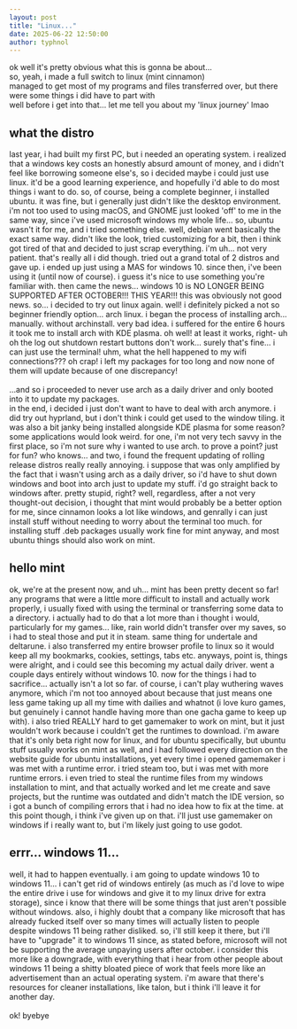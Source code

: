 ```yaml
---
layout: post
title: "Linux..."
date: 2025-06-22 12:50:00
author: typhnol
---
```


ok well it's pretty obvious what this is gonna be about... 
<br>
so, yeah, i made a full switch to linux (mint cinnamon)
<br>
managed to get most of my programs and files transferred over, but there were some things i did have to part with
<br>
well before i get into that... let me tell you about my 'linux journey' lmao
<br>
## what the distro
last year, i had built my first PC, but i needed an operating system. i realized that a windows key costs an honestly absurd amount of money, and i didn't feel like borrowing someone else's, so i decided maybe i could just use linux. it'd be a good learning experience, and hopefully i'd able to do most things i want to do. so, of course, being a complete beginner, i installed ubuntu. it was fine, but i generally just didn't like the desktop environment. i'm not too used to using macOS, and GNOME just looked 'off' to me in the same way, since i've used microsoft windows my whole life... so, ubuntu wasn't it for me, and i tried something else. well, debian went basically the exact same way. didn't like the look, tried customizing for a bit, then i think got tired of that and decided to just scrap everything. i'm uh... not very patient. that's really all i did though. tried out a grand total of 2 distros and gave up. i ended up just using a MAS for windows 10. since then, i've been using it (until now of course). i guess it's nice to use something you're familiar with. then came the news... windows 10 is NO LONGER BEING SUPPORTED AFTER OCTOBER!!! THIS YEAR!!! this was obviously not good news. so... i decided to try out linux again. well! i definitely picked a not so beginner friendly option... arch linux. i began the process of installing arch... manually. without archinstall. very bad idea. i suffered for the entire 6 hours it took me to install arch with KDE plasma. oh well! at least it works, right- uh oh the log out shutdown restart buttons don't work... surely that's fine... i can just use the terminal! uhm, what the hell happened to my wifi connections??? oh crap! i left my packages for too long and now none of them will update because of one discrepancy!
<br>
<br>
...and so i proceeded to never use arch as a daily driver and only booted into it to update my packages. 
<br>
in the end, i decided i just don't want to have to deal with arch anymore. i did try out hyprland, but i don't think i could get used to the window tiling. it was also a bit janky being installed alongside KDE plasma for some reason? some applications would look weird. for one, i'm not very tech savvy in the first place, so i'm not sure why i wanted to use arch. to prove a point? just for fun? who knows... and two, i found the frequent updating of rolling release distros really really annoying. i suppose that was only amplified by the fact that i wasn't using arch as a daily driver, so i'd have to shut down windows and boot into arch just to update my stuff. i'd go straight back to windows after. pretty stupid, right? well, regardless, after a not very thought-out decision, i thought that mint would probably be a better option for me, since cinnamon looks a lot like windows, and genrally i can just install stuff without needing to worry about the terminal too much. for installing stuff .deb packages usually work fine for mint anyway, and most ubuntu things should also work on mint.
<br>
## hello mint
ok, we're at the present now, and uh... mint has been pretty decent so far! any programs that were a little more difficult to install and actually work properly, i usually fixed with using the terminal or transferring some data to a directory. i actually had to do that a lot more than i thought i would, particularly for my games... like, rain world didn't transfer over my saves, so i had to steal those and put it in steam. same thing for undertale and deltarune. i also transferred my entire browser profile to linux so it would keep all my bookmarks, cookies, settings, tabs etc. anyways, point is, things were alright, and i could see this becoming my actual daily driver. went a couple days entirely without windows 10. now for the things i had to sacrifice... actually isn't a lot so far. of course, i can't play wuthering waves anymore, which i'm not too annoyed about because that just means one less game taking up all my time with dailies and whatnot (i love kuro games, but genuinely i cannot handle having more than one gacha game to keep up with). i also tried REALLY hard to get gamemaker to work on mint, but it just wouldn't work because i couldn't get the runtimes to download. i'm aware that it's only beta right now for linux, and for ubuntu specifically, but ubuntu stuff usually works on mint as well, and i had followed every direction on the website guide for ubuntu installations, yet every time i opened gamemaker i was met with a runtime error. i tried steam too, but i was met with more runtime errors. i even tried to steal the runtime files from my windows installation to mint, and that actually worked and let me create and save projects, but the runtime was outdated and didn't match the IDE version, so i got a bunch of compiling errors that i had no idea how to fix at the time. at this point though, i think i've given up on that. i'll just use gamemaker on windows if i really want to, but i'm likely just going to use godot. 
<br>
## errr... windows 11...
well, it had to happen eventually. i am going to update windows 10 to windows 11... i can't get rid of windows entirely (as much as i'd love to wipe the entire drive i use for windows and give it to my linux drive for extra storage), since i know that there will be some things that just aren't possible without windows. also, i highly doubt that a company like microsoft that has already fucked itself over so many times will actually listen to people despite windows 11 being rather disliked. so, i'll still keep it there, but i'll have to "upgrade" it to windows 11 since, as stated before, microsoft will not be supporting the average unpaying users after october. i consider this more like a downgrade, with everything that i hear from other people about windows 11 being a shitty bloated piece of work that feels more like an advertisement than an actual operating system. i'm aware that there's resources for cleaner installations, like talon, but i think i'll leave it for another day. 
<br>
<br>
ok! byebye
